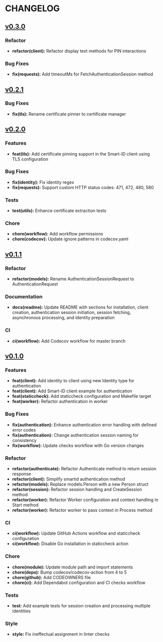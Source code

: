 # CHANGELOG

## [v0.3.0](https://github.com/prodeveloperguru/smartid/releases/tag/v0.3.0)

### Refactor
- **refactor(client):** Refactor display text methods for PIN interactions

### Bug Fixes
- **fix(requests):** Add timeoutMs for FetchAuthenticationSession method

## [v0.2.1](https://github.com/prodeveloperguru/smartid/releases/tag/v0.2.1)

### Bug Fixes
- **fix(tls):** Rename certificate pinner to certificate manager

## [v0.2.0](https://github.com/prodeveloperguru/smartid/releases/tag/v0.2.0)

### Features
- **feat(tls):** Add certificate pinning support in the Smart-ID client using TLS configuration

### Bug Fixes
- **fix(identity):** Fix identity regex
- **fix(requests):** Support custom HTTP status codes: 471, 472, 480, 580

### Tests
- **test(utils):** Enhance certificate extraction tests

### Chore
- **chore(workflow):** Add workflow permissions
- **chore(codecov):** Update ignore patterns in codecov.yaml

## [v0.1.1](https://github.com/prodeveloperguru/smartid/releases/tag/v0.1.1)

### Refactor
- **refactor(models):** Rename AuthenticationSessionRequest to AuthenticationRequest

### Documentation
- **docs(readme):** Update README with sections for installation, client creation, authentication session initiation, session fetching, asynchronous processing, and identity preparation

### CI
- **ci(workflow):** Add Codecov workflow for master branch

## [v0.1.0](https://github.com/prodeveloperguru/smartid/releases/tag/v0.1.0)

### Features
- **feat(client):** Add identity to client using new Identity type for authentication
- **feat(client):** Add Smart-ID client example for authentication
- **feat(staticcheck):** Add staticcheck configuration and Makefile target
- **feat(worker):** Refactor authentication in worker

### Bug Fixes
- **fix(authentication):** Enhance authentication error handling with defined error codes
- **fix(authentication):** Change authentication session naming for consistency
- **fix(workflow):** Update checks workflow with Go version changes

### Refactor
- **refactor(authenticate):** Refactor Authenticate method to return session response
- **refactor(client):** Simplify smartid authentication method
- **refactor(models):** Replace models.Person with a new Person struct
- **refactor(session):** Refactor session handling and CreateSession method
- **refactor(worker):** Refactor Worker configuration and context handling in Start method
- **refactor(worker):** Refactor worker to pass context in Process method

### CI
- **ci(workflow):** Update GitHub Actions workflow and staticcheck configuration
- **ci(workflow):** Disable Go installation in staticcheck action

### Chore
- **chore(module):** Update module path and import statements
- **chore(deps):** Bump codecov/codecov-action from 4 to 5
- **chore(github):** Add CODEOWNERS file
- **chore(ci):** Add Dependabot configuration and CI checks workflow

### Tests
- **test:** Add example tests for session creation and processing multiple identities

### Style
- **style:** Fix ineffectual assignment in linter checks

